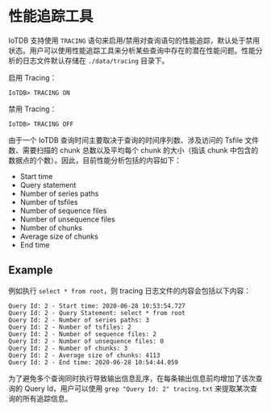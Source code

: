 <!--

    Licensed to the Apache Software Foundation (ASF) under one
    or more contributor license agreements.  See the NOTICE file
    distributed with this work for additional information
    regarding copyright ownership.  The ASF licenses this file
    to you under the Apache License, Version 2.0 (the
    "License"); you may not use this file except in compliance
    with the License.  You may obtain a copy of the License at
    
        http://www.apache.org/licenses/LICENSE-2.0
    
    Unless required by applicable law or agreed to in writing,
    software distributed under the License is distributed on an
    "AS IS" BASIS, WITHOUT WARRANTIES OR CONDITIONS OF ANY
    KIND, either express or implied.  See the License for the
    specific language governing permissions and limitations
    under the License.

-->
# 性能追踪工具

IoTDB 支持使用 `TRACING` 语句来启用/禁用对查询语句的性能追踪，默认处于禁用状态。用户可以使用性能追踪工具来分析某些查询中存在的潜在性能问题。性能分析的日志文件默认存储在 `./data/tracing` 目录下。

启用 Tracing：

`IoTDB> TRACING ON`

禁用 Tracing：

`IoTDB> TRACING OFF`

由于一个 IoTDB 查询时间主要取决于查询的时间序列数、涉及访问的 Tsfile 文件数、需要扫描的 chunk 总数以及平均每个 chunk 的大小（指该 chunk 中包含的数据点的个数）。因此，目前性能分析包括的内容如下：

- Start time
- Query statement
- Number of series paths
- Number of tsfiles
- Number of sequence files
- Number of unsequence files
- Number of chunks
- Average size of chunks
- End time

## Example

例如执行 `select * from root`，则 tracing 日志文件的内容会包括以下内容：

```
Query Id: 2 - Start time: 2020-06-28 10:53:54.727
Query Id: 2 - Query Statement: select * from root
Query Id: 2 - Number of series paths: 3
Query Id: 2 - Number of tsfiles: 2
Query Id: 2 - Number of sequence files: 2
Query Id: 2 - Number of unsequence files: 0
Query Id: 2 - Number of chunks: 3
Query Id: 2 - Average size of chunks: 4113
Query Id: 2 - End time: 2020-06-28 10:54:44.059
```

为了避免多个查询同时执行导致输出信息乱序，在每条输出信息前均增加了该次查询的 Query Id，用户可以使用 `grep "Query Id: 2" tracing.txt` 来提取某次查询的所有追踪信息。
